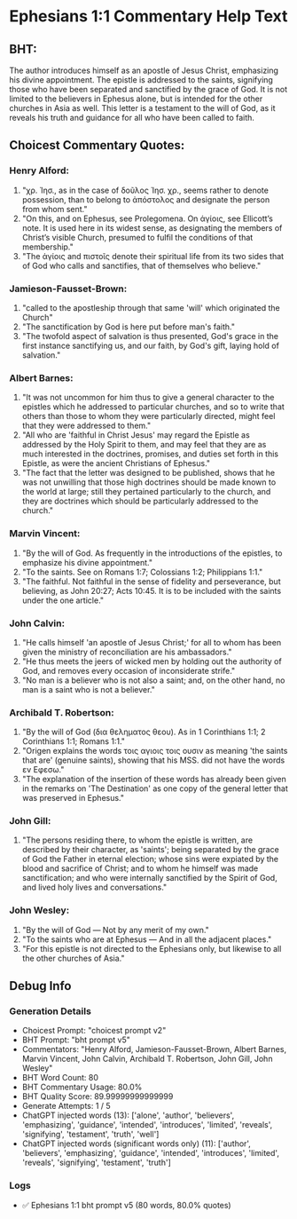 # Ephesians 1:1 Commentary Help Text

## BHT:
The author introduces himself as an apostle of Jesus Christ, emphasizing his divine appointment. The epistle is addressed to the saints, signifying those who have been separated and sanctified by the grace of God. It is not limited to the believers in Ephesus alone, but is intended for the other churches in Asia as well. This letter is a testament to the will of God, as it reveals his truth and guidance for all who have been called to faith.

## Choicest Commentary Quotes:
### Henry Alford:
1. "χρ. Ἰησ., as in the case of δοῦλος Ἰησ. χρ., seems rather to denote possession, than to belong to ἀπόστολος and designate the person from whom sent."
2. "On this, and on Ephesus, see Prolegomena. On ἁγίοις, see Ellicott’s note. It is used here in its widest sense, as designating the members of Christ’s visible Church, presumed to fulfil the conditions of that membership."
3. "The ἁγίοις and πιστοῖς denote their spiritual life from its two sides that of God who calls and sanctifies, that of themselves who believe."

### Jamieson-Fausset-Brown:
1. "called to the apostleship through that same 'will' which originated the Church"
2. "The sanctification by God is here put before man's faith."
3. "The twofold aspect of salvation is thus presented, God's grace in the first instance sanctifying us, and our faith, by God's gift, laying hold of salvation."

### Albert Barnes:
1. "It was not uncommon for him thus to give a general character to the epistles which he addressed to particular churches, and so to write that others than those to whom they were particularly directed, might feel that they were addressed to them."
2. "All who are 'faithful in Christ Jesus' may regard the Epistle as addressed by the Holy Spirit to them, and may feel that they are as much interested in the doctrines, promises, and duties set forth in this Epistle, as were the ancient Christians of Ephesus."
3. "The fact that the letter was designed to be published, shows that he was not unwilling that those high doctrines should be made known to the world at large; still they pertained particularly to the church, and they are doctrines which should be particularly addressed to the church."

### Marvin Vincent:
1. "By the will of God. As frequently in the introductions of the epistles, to emphasize his divine appointment."
2. "To the saints. See on Romans 1:7; Colossians 1:2; Philippians 1:1."
3. "The faithful. Not faithful in the sense of fidelity and perseverance, but believing, as John 20:27; Acts 10:45. It is to be included with the saints under the one article."

### John Calvin:
1. "He calls himself 'an apostle of Jesus Christ;' for all to whom has been given the ministry of reconciliation are his ambassadors."
2. "He thus meets the jeers of wicked men by holding out the authority of God, and removes every occasion of inconsiderate strife."
3. "No man is a believer who is not also a saint; and, on the other hand, no man is a saint who is not a believer."

### Archibald T. Robertson:
1. "By the will of God (δια θεληματος θεου). As in 1 Corinthians 1:1; 2 Corinthians 1:1; Romans 1:1."
2. "Origen explains the words τοις αγιοις τοις ουσιν as meaning 'the saints that are' (genuine saints), showing that his MSS. did not have the words εν Εφεσω."
3. "The explanation of the insertion of these words has already been given in the remarks on 'The Destination' as one copy of the general letter that was preserved in Ephesus."

### John Gill:
1. "The persons residing there, to whom the epistle is written, are described by their character, as 'saints'; being separated by the grace of God the Father in eternal election; whose sins were expiated by the blood and sacrifice of Christ; and to whom he himself was made sanctification; and who were internally sanctified by the Spirit of God, and lived holy lives and conversations."

### John Wesley:
1. "By the will of God — Not by any merit of my own."
2. "To the saints who are at Ephesus — And in all the adjacent places."
3. "For this epistle is not directed to the Ephesians only, but likewise to all the other churches of Asia."


## Debug Info
### Generation Details
- Choicest Prompt: "choicest prompt v2"
- BHT Prompt: "bht prompt v5"
- Commentators: "Henry Alford, Jamieson-Fausset-Brown, Albert Barnes, Marvin Vincent, John Calvin, Archibald T. Robertson, John Gill, John Wesley"
- BHT Word Count: 80
- BHT Commentary Usage: 80.0%
- BHT Quality Score: 89.99999999999999
- Generate Attempts: 1 / 5
- ChatGPT injected words (13):
	['alone', 'author', 'believers', 'emphasizing', 'guidance', 'intended', 'introduces', 'limited', 'reveals', 'signifying', 'testament', 'truth', 'well']
- ChatGPT injected words (significant words only) (11):
	['author', 'believers', 'emphasizing', 'guidance', 'intended', 'introduces', 'limited', 'reveals', 'signifying', 'testament', 'truth']

### Logs
- ✅ Ephesians 1:1 bht prompt v5 (80 words, 80.0% quotes)